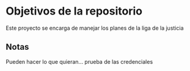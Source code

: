 # Objetivos de la repositorio

Este proyecto se encarga de manejar los planes de la liga de la justicia


## Notas
Pueden hacer lo que quieran...
prueba de las credenciales